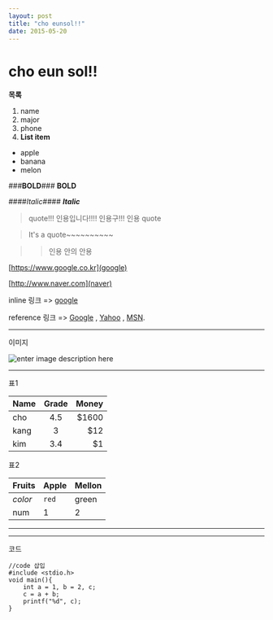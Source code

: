 ```yaml
---
layout: post
title: "cho eunsol!!"
date: 2015-05-20
---
```



**cho eun sol!!**
=============

**목록**

 1. name
 2. major
 3. phone
 4. **List item**
 
 - apple
 - banana
 - melon


###**BOLD**###
**BOLD**

####*Italic*####
***Italic***



> quote!!! 인용입니다!!!! 인용구!!! 인용 quote

> It's a quote~~~~~~~~~~

> > 인용 안의 안용

[https://www.google.co.kr](google)

[http://www.naver.com](naver)

inline 링크 => [google](http://google.com/ "Title")
<p>reference 링크 => <a href="http://google.com/"
title="Google">Google</a> ,
<a href="http://search.yahoo.com/" title="Yahoo Search">Yahoo</a>
, <a href="http://search.msn.com/" title="MSN Search">MSN</a>.</p>


----------
이미지

![enter image description here](http://www.venturesquare.net/wp-content/uploads/2015/03/itPHXUds7O5pcMtMtUcg.jpg)

----------


표1

| Name          | Grade | Money |
| ------------- |:-----:| -----:|
| cho           | 4.5   | $1600 |
| kang          | 3     |   $12 |
| kim           | 3.4   |    $1 |


표2

Fruits | Apple | Mellon
--- | --- | ---
*color* | `red` | green
num | 1 | 2


----------
----------



코드


    //code 삽입
    #include <stdio.h>
    void main(){
	    int a = 1, b = 2, c;
	    c = a + b;
	    printf("%d", c);
    }


